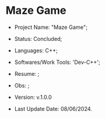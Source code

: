 # Maze Game

- Project Name: "Maze Game";
- Status: Concluded;
- Languages: C++;
- Softwares/Work Tools: 'Dev-C++';
- Resume: ;
- Obs: ;
- Version: v.1.0.0

- Last Update Date: 08/06/2024.

##